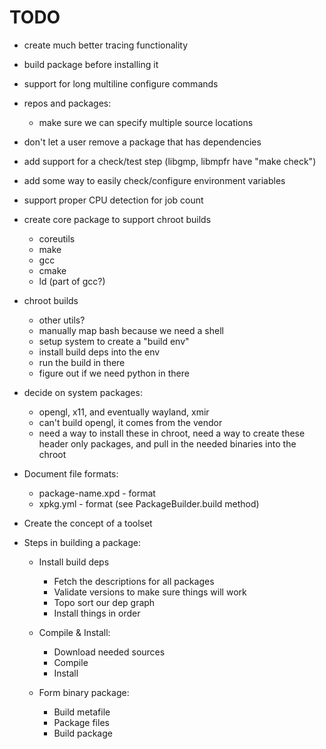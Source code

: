 TODO
=====

 - create much better tracing functionality

 - build package before installing it

 - support for long multiline configure commands

 - repos and packages:
   - make sure we can specify multiple source locations

 - don't let a user remove a package that has dependencies

 - add support for a check/test step (libgmp, libmpfr have "make check")

 - add some way to easily check/configure environment variables

 - support proper CPU detection for job count

 - create core package to support chroot builds
   - coreutils
   - make
   - gcc
   - cmake
   - ld (part of gcc?)

 - chroot builds
   - other utils?
   - manually map bash because we need a shell
   - setup system to create a "build env"
   - install build deps into the env
   - run the build in there
   - figure out if we need python in there

 - decide on system packages:
   - opengl, x11, and eventually wayland, xmir
   - can't build opengl, it comes from the vendor
   - need a way to install these in chroot, need a way to create these header
     only packages, and pull in the needed binaries into the chroot

 - Document file formats:
   - package-name.xpd - format
   - xpkg.yml - format (see PackageBuilder.build method)

 - Create the concept of a toolset

 - Steps in building a package:
   - Install build deps
     - Fetch the descriptions for all packages
     - Validate versions to make sure things will work
     - Topo sort our dep graph
     - Install things in order

   - Compile & Install:
     - Download needed sources
     - Compile
     - Install

   - Form binary package:
     - Build metafile
     - Package files
     - Build package

